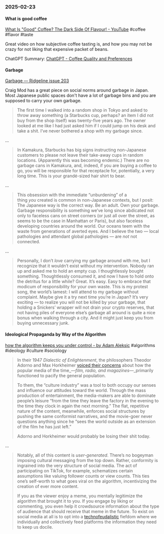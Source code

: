 ### 2025-02-23
#### What is good coffee
[What Is "Good" Coffee? The Dark Side Of Flavour! - YouTube](https://www.youtube.com/watch?v=IsUHZ8TZmHk) #coffee #flavor #taste

Great video on how subjective coffee tasting is, and how you may not be crazy for not liking that expensive packet of beans.

ChatGPT Summary: [ChatGPT - Coffee Quality and Preferences](https://chatgpt.com/share/67bacde5-ec40-8012-a16c-41b0846c799e)

#### Garbage
[Garbage — Ridgeline issue 203](https://craigmod.com/ridgeline/203/)

Craig Mod has a great piece on social norms around garbage in Japan. Most Japanese public spaces don't have a lot of garbage bins and you are supposed to carry your own garbage.

> The first time I walked into a random shop in Tokyo and asked to throw away something (a Starbucks cup, perhaps? an item I did not buy from the shop itself) was twenty-five years ago. The owner looked at me like I had just asked him if I could jump on his desk and take a shit. I’ve never bothered a shop with my garbage since.

…

> In Kamakura, Starbucks has big signs instructing non-Japanese customers to please not leave their take-away cups in random locations. (Apparently this was becoming endemic.) There are no garbage cans in Kamakura, and, indeed, if you are buying a coffee to go, you will be responsible for that receptacle for, potentially, a very long time. This is your grandé-sized hair shirt to bear.

…

> This obsession with the immediate “unburdening” of a thing _you_ created is common in non-Japanese contexts, but I posit: The Japanese way is the correct way. Be an adult. Own your garbage. Garbage responsibility is something we’ve long since abdicated not only to faceless cans on street corners (or just all over the street, as seems to be the case in Manhattan or Paris), but also faceless developing countries around the world. Our oceans teem with the waste from generations of averted eyes. And I believe the two — local pathologies and attendant global pathologies — are _not_ not connected.

…

> Personally, I don’t _love_ carrying my garbage around with me, but I recognize that it wouldn’t exist without my intervention. Nobody ran up and asked me to hold an empty cup. I thoughtlessly bought something. Thoughtlessly consumed it, and now I have to hold onto the detritus for a little while? Great. It’s easy. Easy to embrace that modicum of responsibility for your own waste. This is my protest song, the world’s lamest: I will attend to my garbage without complaint. Maybe give it a try next time you’re in Japan? It’s very exciting — to realize you will not be killed by your garbage, that holding a Snickers’ wrapper will not drain your crypto reserves, that not having piles of everyone else’s garbage all around is quite a nice bonus when walking through a city. And it might just keep you from buying unnecessary junk.

#### Ideological Propaganda by Way of the Algorithm
[how the algorithm keeps you under control - by Adam Aleksic](https://etymology.substack.com/p/how-the-algorithm-keeps-you-under) #algorithms #ideology #culture #sociology 

> In their 1947 _Dialectic of Enlightenment_, the philosophers Theodor Adorno and Max Horkheimer [voiced their concerns](https://www.marxists.org/reference/archive/adorno/1944/culture-industry.htm) about how the popular media of the time_—_film, radio, and magazines_—_primarily functioned to pacify the general population.
>
> To them, the “culture industry” was a tool to both occupy our senses and influence our attitudes toward the world. Through the mass production of entertainment, the media-makers are able to dominate people’s leisure “from the time they leave the factory in the evening to the time they clock in again the next morning.” The flat, repetitive nature of the content, meanwhile, enforces social structures by pushing the same conformist narratives, and the movie-goer never questions anything since he “sees the world outside as an extension of the film he has just left.”
>
> Adorno and Horkheimer would probably be losing their shit today.

…

> Notably, all of this content is _user-generated_. There’s no bogeyman imposing cultural messaging from the top down. Rather, conformity is ingrained into the very structure of social media. The act of participating on TikTok, for example, schematizes certain assumptions like valuing follower counts or view counts. This ties one’s self-worth to what goes viral on the algorithm, incentivizing the creation of ever more content.
> 
> If you as the viewer enjoy a meme, you mentally legitimize the algorithm that brought it to you. If you engage by liking or commenting, you even help it crowdsource information about the type of audience that should receive that meme in the future. To exist on social media at all is to opt into a [technofeudalistic](https://www.wired.com/story/yanis-varoufakis-technofeudalism-interview/) fiefdom where we individually and collectively feed platforms the information they need to keep us docile.